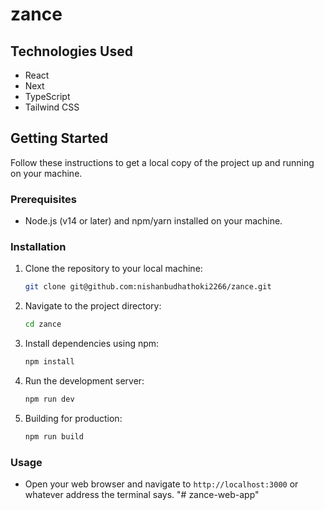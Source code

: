 # zance

## Technologies Used

- React
- Next
- TypeScript
- Tailwind CSS

## Getting Started

Follow these instructions to get a local copy of the project up and running on your machine.

### Prerequisites

- Node.js (v14 or later) and npm/yarn installed on your machine.

### Installation

1. Clone the repository to your local machine:

   ```bash
   git clone git@github.com:nishanbudhathoki2266/zance.git
   ```

2. Navigate to the project directory:

   ```bash
   cd zance
   ```

3. Install dependencies using npm:

   ```bash
   npm install
   ```

4. Run the development server:

   ```bash
   npm run dev
   ```

5. Building for production:

   ```bash
   npm run build
   ```

### Usage

- Open your web browser and navigate to `http://localhost:3000` or whatever address the terminal says.
"# zance-web-app" 

